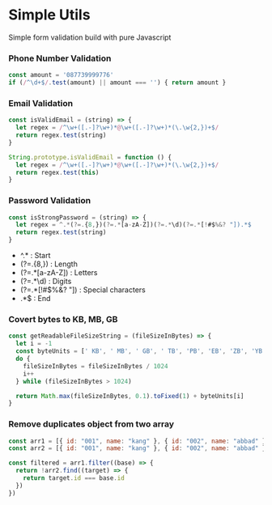 # Simple Utils

Simple form validation build with pure Javascript

### Phone Number Validation

```javascript
const amount = '087739999776'
if (/^\d+$/.test(amount) || amount === '') { return amount }
```

### Email Validation

```javascript
const isValidEmail = (string) => {
  let regex = /^\w+([.-]?\w+)*@\w+([.-]?\w+)*(\.\w{2,})+$/
  return regex.test(string)
}

String.prototype.isValidEmail = function () {
  let regex = /^\w+([.-]?\w+)*@\w+([.-]?\w+)*(\.\w{2,})+$/
  return regex.test(this)
}
```

### Password Validation
```javascript
const isStrongPassword = (string) => {
  let regex = ^.*(?=.{8,})(?=.*[a-zA-Z])(?=.*\d)(?=.*[!#$%&? "]).*$
  return regex.test(string)
}
```

- ^.*              : Start
- (?=.{8,})        : Length
- (?=.*[a-zA-Z])   : Letters
- (?=.*\d)         : Digits
- (?=.*[!#$%&? "]) : Special characters
- .*$              : End

### Covert bytes to KB, MB, GB

```javascript
const getReadableFileSizeString = (fileSizeInBytes) => {
  let i = -1
  const byteUnits = [' KB', ' MB', ' GB', ' TB', 'PB', 'EB', 'ZB', 'YB']
  do {
    fileSizeInBytes = fileSizeInBytes / 1024
    i++
  } while (fileSizeInBytes > 1024)

  return Math.max(fileSizeInBytes, 0.1).toFixed(1) + byteUnits[i]
}
```

### Remove duplicates object from two array

```javascript
const arr1 = [{ id: "001", name: "kang" }, { id: "002", name: "abbad" }, { id: "003", name: "naufal" }]
const arr2 = [{ id: "001", name: "kang" }, { id: "002", name: "abbad" }]

const filtered = arr1.filter((base) => {
  return !arr2.find((target) => {
    return target.id === base.id
  })
})
```
